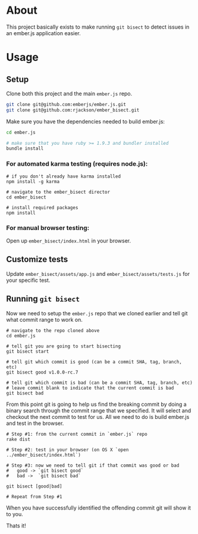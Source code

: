 # About

This project basically exists to make running `git bisect` to detect issues in an ember.js application easier.

# Usage

## Setup

Clone both this project and the main `ember.js` repo.

```sh
git clone git@github.com:emberjs/ember.js.git
git clone git@github.com:rjackson/ember_bisect.git
```

Make sure you have the dependencies needed to build ember.js:

```sh
cd ember.js

# make sure that you have ruby >= 1.9.3 and bundler installed
bundle install
```

### For automated karma testing (requires node.js):

```
# if you don't already have karma installed
npm install -g karma 

# navigate to the ember_bisect director
cd ember_bisect

# install required packages
npm install
```

### For manual browser testing:

Open up `ember_bisect/index.html` in your browser.

## Customize tests

Update `ember_bisect/assets/app.js` and `ember_bisect/assets/tests.js` for your specific test.

## Running `git bisect`

Now we need to setup the `ember.js` repo that we cloned earlier and tell git what commit range to work on.

```
# navigate to the repo cloned above
cd ember.js

# tell git you are going to start bisecting
git bisect start

# tell git which commit is good (can be a commit SHA, tag, branch, etc)
git bisect good v1.0.0-rc.7

# tell git which commit is bad (can be a commit SHA, tag, branch, etc)
# leave commit blank to indicate that the current commit is bad
git bisect bad 
```

From this point git is going to help us find the breaking commit by doing a binary search through the commit range that we specified. It will select and checkout the next commit to test for us.  All we need to do is build ember.js and test in the browser.

```
# Step #1: from the current commit in `ember.js` repo
rake dist

# Step #2: test in your browser (on OS X `open ../ember_bisect/index.html`)

# Step #3: now we need to tell git if that commit was good or bad
#   good -> `git bisect good`
#   bad ->  `git bisect bad`

git bisect [good|bad]

# Repeat from Step #1
```

When you have successfully identified the offending commit git will show it to you.

Thats it!
